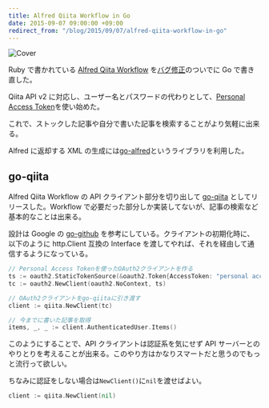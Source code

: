 ```yaml
---
title: Alfred Qiita Workflow in Go
date: 2015-09-07 09:00:00 +09:00
redirect_from: "/blog/2015/09/07/alfred-qiita-workflow-in-go"
---
```


![Cover](/uploads/alfred-qiita-workflow.png)

Ruby で書かれている [Alfred Qiita Workflow](https://github.com/uetchy/alfred-qiita-workflow) を[バグ修正](https://github.com/uetchy/alfred-qiita-workflow/issues/3)のついでに Go で書き直した。

Qiita API v2 に対応し、ユーザー名とパスワードの代わりとして、[Personal Access Token](https://qiita.com/settings/tokens/new)を使い始めた。

これで、ストックした記事や自分で書いた記事を検索することがより気軽に出来る。

Alfred に返却する XML の生成には[go-alfred](https://github.com/pascalw/go-alfred)というライブラリを利用した。

## go-qiita

Alfred Qiita Workflow の API クライアント部分を切り出して [go-qiita](https://github.com/uetchy/go-qiita) としてリリースした。Workflow で必要だった部分しか実装してないが、記事の検索など基本的なことは出来る。

設計は Google の [go-github](https://github.com/google/go-github) を参考にしている。クライアントの初期化時に、以下のように http.Client 互換の Interface を渡してやれば、それを経由して通信するようになっている。

```go
// Personal Access Tokenを使ったOAuth2クライアントを作る
ts := oauth2.StaticTokenSource(&oauth2.Token{AccessToken: "personal access token"})
tc := oauth2.NewClient(oauth2.NoContext, ts)

// OAuth2クライアントをgo-qiitaに引き渡す
client := qiita.NewClient(tc)

// 今までに書いた記事を取得
items, _, _ := client.AuthenticatedUser.Items()
```

このようにすることで、API クライアントは認証系を気にせず API サーバーとのやりとりを考えることが出来る。このやり方はかなりスマートだと思うのでもっと流行って欲しい。

ちなみに認証をしない場合は`NewClient()`に`nil`を渡せばよい。

```go
client := qiita.NewClient(nil)
```
